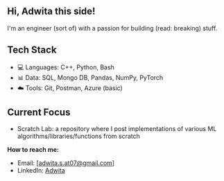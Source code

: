 ## Hi, Adwita this side!

I'm an engineer (sort of) with a passion for building (read: breaking) stuff.

## Tech Stack

- 💻 Languages: C++, Python, Bash
- 📊 Data: SQL, Mongo DB, Pandas, NumPy, PyTorch
- ☁️ Tools: Git, Postman, Azure (basic)

## Current Focus
- Scratch Lab: a repository where I post implementations of various ML algorithms/libraries/functions from scratch

**How to reach me:**  
- Email: [adwita.s.at07@gmail.com]  
- LinkedIn: [Adwita](https://www.linkedin.com/in/adwita-singh-322a0122a/)  

<!--
**AdwitaSingh1711/AdwitaSingh1711** is a ✨ _special_ ✨ repository because its `README.md` (this file) appears on your GitHub profile.

Here are some ideas to get you started:

- 🔭 I’m currently working on ...
- 🌱 I’m currently learning ...
- 👯 I’m looking to collaborate on ...
- 🤔 I’m looking for help with ...
- 💬 Ask me about ...
- 📫 How to reach me: ...
- 😄 Pronouns: ...
- ⚡ Fun fact: ...
-->
